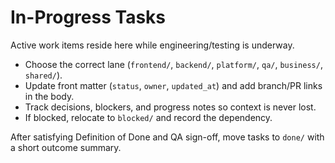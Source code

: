# In-Progress Tasks

Active work items reside here while engineering/testing is underway.

- Choose the correct lane (`frontend/`, `backend/`, `platform/`, `qa/`, `business/`, `shared/`).
- Update front matter (`status`, `owner`, `updated_at`) and add branch/PR links in the body.
- Track decisions, blockers, and progress notes so context is never lost.
- If blocked, relocate to `blocked/` and record the dependency.

After satisfying Definition of Done and QA sign-off, move tasks to `done/` with a short outcome summary.
